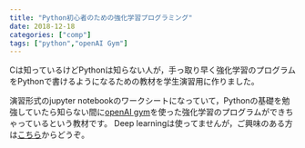 ```yaml
---
title: "Python初心者のための強化学習プログラミング"
date: 2018-12-18
categories: ["comp"]
tags: ["python","openAI Gym"]
---
```



Cは知っているけどPythonは知らない人が，手っ取り早く強化学習のプログラムをPythonで書けるようになるための教材を学生演習用に作りました。

演習形式のjupyter notebookのワークシートになっていて，Pythonの基礎を勉強していたら知らない間に[openAI gym](https://gym.openai.com/)を使った強化学習のプログラムができちゃっているという教材です。
Deep learningは使ってませんが，ご興味のある方は[こちら](https://github.com/jnishii/python-rl-introduction)からどうぞ。
